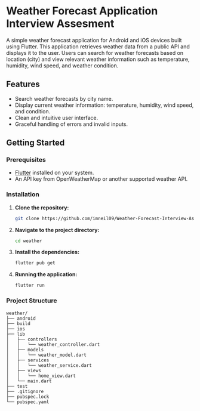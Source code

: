 # Weather Forecast Application Interview Assesment

A simple weather forecast application for Android and iOS devices built using Flutter. This application retrieves weather data from a public API and displays it to the user. Users can search for weather forecasts based on location (city) and view relevant weather information such as temperature, humidity, wind speed, and weather condition.

## Features

- Search weather forecasts by city name.
- Display current weather information: temperature, humidity, wind speed, and condition.
- Clean and intuitive user interface.
- Graceful handling of errors and invalid inputs.

## Getting Started

### Prerequisites

- [Flutter](https://flutter.dev/docs/get-started/install) installed on your system.
- An API key from OpenWeatherMap or another supported weather API.

### Installation

1. **Clone the repository:**
   ```sh
   git clone https://github.com/imneil09/Weather-Forecast-Interview-Assignment.git

2. **Navigate to the project directory:**
   ```sh
   cd weather

3. **Install the dependencies:**
   ```sh
   flutter pub get

4. **Running the application:**
   ```sh
   flutter run

### Project Structure
    
    weather/
    ├── android
    ├── build
    ├── ios
    ├── lib
    │   ├── controllers
    │   │   └── weather_controller.dart
    │   ├── models
    │   │   └── weather_model.dart
    │   ├── services
    │   │   └── weather_service.dart
    │   ├── views
    │   │   └── home_view.dart
    │   └── main.dart
    ├── test
    ├── .gitignore
    ├── pubspec.lock
    └── pubspec.yaml





